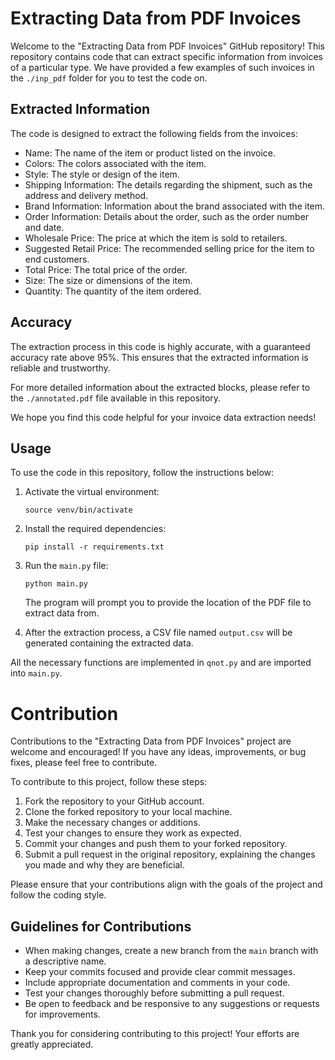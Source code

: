 # Extracting Data from PDF Invoices

Welcome to the "Extracting Data from PDF Invoices" GitHub repository! This repository contains code that can extract specific information from invoices of a particular type. We have provided a few examples of such invoices in the `./inp_pdf` folder for you to test the code on.

## Extracted Information

The code is designed to extract the following fields from the invoices:

- Name: The name of the item or product listed on the invoice.
- Colors: The colors associated with the item.
- Style: The style or design of the item.
- Shipping Information: The details regarding the shipment, such as the address and delivery method.
- Brand Information: Information about the brand associated with the item.
- Order Information: Details about the order, such as the order number and date.
- Wholesale Price: The price at which the item is sold to retailers.
- Suggested Retail Price: The recommended selling price for the item to end customers.
- Total Price: The total price of the order.
- Size: The size or dimensions of the item.
- Quantity: The quantity of the item ordered.

## Accuracy

The extraction process in this code is highly accurate, with a guaranteed accuracy rate above 95%. This ensures that the extracted information is reliable and trustworthy.

For more detailed information about the extracted blocks, please refer to the `./annotated.pdf` file available in this repository.

We hope you find this code helpful for your invoice data extraction needs!


## Usage

To use the code in this repository, follow the instructions below:

1. Activate the virtual environment:
   ```
   source venv/bin/activate
   ```

2. Install the required dependencies:
   ```
   pip install -r requirements.txt
   ```

3. Run the `main.py` file:
   ```
   python main.py
   ```

   The program will prompt you to provide the location of the PDF file to extract data from.

4. After the extraction process, a CSV file named `output.csv` will be generated containing the extracted data.

All the necessary functions are implemented in `qnot.py` and are imported into `main.py`.

# Contribution

Contributions to the "Extracting Data from PDF Invoices" project are welcome and encouraged! If you have any ideas, improvements, or bug fixes, please feel free to contribute.

To contribute to this project, follow these steps:

1. Fork the repository to your GitHub account.
2. Clone the forked repository to your local machine.
3. Make the necessary changes or additions.
4. Test your changes to ensure they work as expected.
5. Commit your changes and push them to your forked repository.
6. Submit a pull request in the original repository, explaining the changes you made and why they are beneficial.

Please ensure that your contributions align with the goals of the project and follow the coding style.

## Guidelines for Contributions

- When making changes, create a new branch from the `main` branch with a descriptive name.
- Keep your commits focused and provide clear commit messages.
- Include appropriate documentation and comments in your code.
- Test your changes thoroughly before submitting a pull request.
- Be open to feedback and be responsive to any suggestions or requests for improvements.

Thank you for considering contributing to this project! Your efforts are greatly appreciated.
